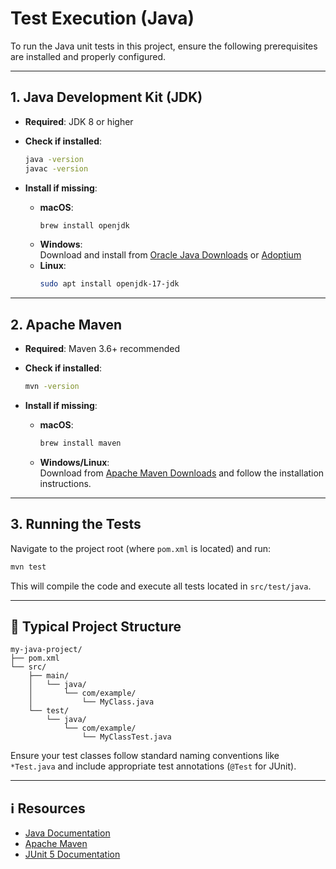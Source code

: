 # Test Execution (Java)

To run the Java unit tests in this project, ensure the following prerequisites are installed and properly configured.

---

## 1. Java Development Kit (JDK)

- **Required**: JDK 8 or higher  
- **Check if installed**:
  ```bash
  java -version
  javac -version
  ```

- **Install if missing**:
  - **macOS**:
    ```bash
    brew install openjdk
    ```
  - **Windows**:  
    Download and install from [Oracle Java Downloads](https://www.oracle.com/java/technologies/javase-downloads.html) or [Adoptium](https://adoptium.net/)
  - **Linux**:
    ```bash
    sudo apt install openjdk-17-jdk
    ```

---

## 2. Apache Maven

- **Required**: Maven 3.6+ recommended  
- **Check if installed**:
  ```bash
  mvn -version
  ```

- **Install if missing**:
  - **macOS**:
    ```bash
    brew install maven
    ```
  - **Windows/Linux**:  
    Download from [Apache Maven Downloads](https://maven.apache.org/download.cgi) and follow the installation instructions.

---

## 3. Running the Tests

Navigate to the project root (where `pom.xml` is located) and run:

```bash
mvn test
```

This will compile the code and execute all tests located in `src/test/java`.

---

## 📁 Typical Project Structure

```text
my-java-project/
├── pom.xml
└── src/
    ├── main/
    │   └── java/
    │       └── com/example/
    │           └── MyClass.java
    └── test/
        └── java/
            └── com/example/
                └── MyClassTest.java
```

Ensure your test classes follow standard naming conventions like `*Test.java` and include appropriate test annotations (`@Test` for JUnit).

---

## ℹ️ Resources

- [Java Documentation](https://docs.oracle.com/en/java/)
- [Apache Maven](https://maven.apache.org/)
- [JUnit 5 Documentation](https://junit.org/junit5/)
